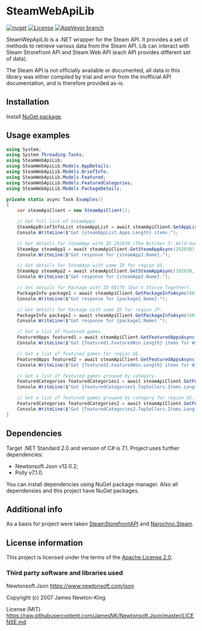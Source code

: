 # SteamWebApiLib

[![nuget](https://img.shields.io/nuget/v/SteamWebApiLib.svg)](https://www.nuget.org/packages/SteamWebApiLib)
[![License](https://img.shields.io/hexpm/l/plug.svg)](https://github.com/Vasar007/SteamWebApiLib/blob/master/LICENSE)
[![AppVeyor branch](https://img.shields.io/appveyor/ci/Vasar007/SteamWebApiLib/master.svg)](https://ci.appveyor.com/project/Vasar007/steamwebapiLib)

SteamWepApiLib is a .NET wrapper for the Steam API. It provides a set of methods to retrieve various data from the Steam API. Lib can interact with Steam Strorefront API and Steam Web API (each API provides different set of data).

The Steam API is not officially available or documented, all data in this library was either compiled by trial and error from the inofficial API documentation, and is therefore provided as-is.

## Installation

Install [NuGet package](https://www.nuget.org/packages/SteamWebApiLib).

## Usage examples

```cs
using System;
using System.Threading.Tasks;
using SteamWebApiLib;
using SteamWebApiLib.Models.AppDetails;
using SteamWebApiLib.Models.BriefInfo;
using SteamWebApiLib.Models.Featured;
using SteamWebApiLib.Models.FeaturedCategories;
using SteamWebApiLib.Models.PackageDetails;

private static async Task Examples()
{
    var steamApiClient = new SteamApiClient();

    // Get full list of SteamApps.
    SteamAppBriefInfoList steamAppList = await steamApiClient.GetAppListAsync();
    Console.WriteLine($"Got {steamAppList.Apps.Length} items.");

    // Get details for SteamApp with ID 292030 (The Witcher 3: Wild Hunt).
    SteamApp steamApp1 = await steamApiClient.GetSteamAppAsync(292030);
    Console.WriteLine($"Got response for {steamApp1.Name}.");

    // Get details for SteamApp with same ID for region US.
    SteamApp steamApp2 = await steamApiClient.GetSteamAppAsync(292030, CountryCode.USA);
    Console.WriteLine($"Got response for {steamApp2.Name}.");

    // Get details for Package with ID 68179 (Don't Starve Together).
    PackageInfo package1 = await steamApiClient.GetPackageInfoAsync(68179);
    Console.WriteLine($"Got response for {package1.Name}.");

    // Get details for Package with same ID for region JP.
    PackageInfo package2 = await steamApiClient.GetPackageInfoAsync(68179, CountryCode.Japan);
    Console.WriteLine($"Got response for {package1.Name}.");

    // Get a list of featured games.
    FeaturedApps featured1 = await steamApiClient.GetFeaturedAppsAsync();
    Console.WriteLine($"Got {featured1.FeaturedWin.Length} items for Winodws.");

    // Get a list of featured games for region DE.
    FeaturedApps featured2 = await steamApiClient.GetFeaturedAppsAsync(CountryCode.Germany);
    Console.WriteLine($"Got {featured2.FeaturedWin.Length} items for Winodws.");

    // Get a list of featured games grouped by category.
    FeaturedCategories featuredCategories1 = await steamApiClient.GetFeaturedCategoriesAsync();
    Console.WriteLine($"Got {featuredCategories1.TopSellers.Items.Length} top sellers items.");

    // Get a list of featured games grouped by category for region US.
    FeaturedCategories featuredCategories2 = await steamApiClient.GetFeaturedCategoriesAsync(CountryCode.USA);
    Console.WriteLine($"Got {featuredCategories2.TopSellers.Items.Length} top sellers items.");
}
```

## Dependencies

Target .NET Standard 2.0 and version of C# is 7.1. Project uses further dependencies:

- Newtonsoft.Json v12.0.2;
- Polly v7.1.0.

You can install dependencies using NuGet package manager. Also all dependensies and this project have NuGet packages.

## Additional info

As a basis for project were taken [SteamStorefrontAPI](https://github.com/mmuffins/SteamStorefrontAPI) and [Narochno.Steam](https://github.com/Narochno/Narochno.Steam/).

## License information

This project is licensed under the terms of the [Apache License 2.0](LICENSE).

### Third party software and libraries used

Newtonsoft.Json https://www.newtonsoft.com/json

Copyright (c) 2007 James Newton-King

License (MIT) https://raw.githubusercontent.com/JamesNK/Newtonsoft.Json/master/LICENSE.md
